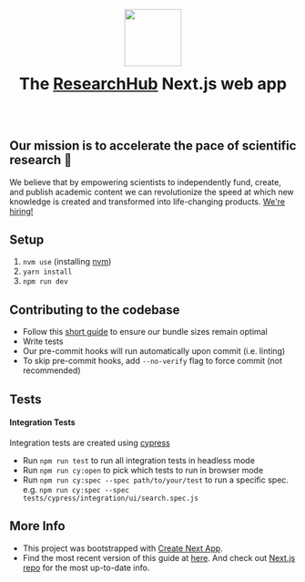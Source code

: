 
<p align="center">    
    <img src="https://avatars.githubusercontent.com/u/58747826?s=200&v=4" height="100">
    <h1 align="center" style="margin-top:0 !important">The <a aria-label="RH logo" href="https://researchhub.com">ResearchHub</a> Next.js web app</h1>
</p>


<p align="center">
  <a aria-label="Join the community" href="https://researchhub-community.slack.com">
    <img alt="" src="https://badgen.net/badge/Join%20the%20community/Slack/yellow?icon=slack">
  </a>
</p>
<p align="center">&nbsp;</p>


## Our mission is to accelerate the pace of scientific research 🚀 

We believe that by empowering scientists to independently fund, create, and publish academic content we can revolutionize the speed at which new knowledge is created and transformed into life-changing products. <a href="https://www.notion.so/researchhub/Working-at-ResearchHub-6e0089f0e234407389eb889d342e5049">We're hiring!</a>

## Setup

1. `nvm use` (installing [nvm](https://github.com/nvm-sh/nvm#installing-and-updating))
2. `yarn install`
3. `npm run dev`

## Contributing to the codebase

- Follow this [short guide](https://www.notion.so/researchhub/Philosophy-758dd755003e4f49b55e78468bda35e3?p=91e1c8d75502434f9c0a4eda29f4b421&showMoveTo=true) to ensure our bundle sizes remain optimal
- Write tests
- Our pre-commit hooks will run automatically upon commit (i.e. linting)
- To skip pre-commit hooks, add `--no-verify` flag to force commit (not recommended)

## Tests

#### Integration Tests

Integration tests are created using [cypress](https://www.cypress.io/)

- Run `npm run test` to run all integration tests in headless mode
- Run `npm run cy:open` to pick which tests to run in browser mode
- Run `npm run cy:spec --spec path/to/your/test` to run a specific spec.  
  e.g. `npm run cy:spec --spec tests/cypress/integration/ui/search.spec.js`

## More Info

- This project was bootstrapped with [Create Next App](https://github.com/segmentio/create-next-app).
- Find the most recent version of this guide at [here](https://github.com/segmentio/create-next-app/blob/master/lib/templates/default/README.md). And check out [Next.js repo](https://github.com/zeit/next.js) for the most up-to-date info.
